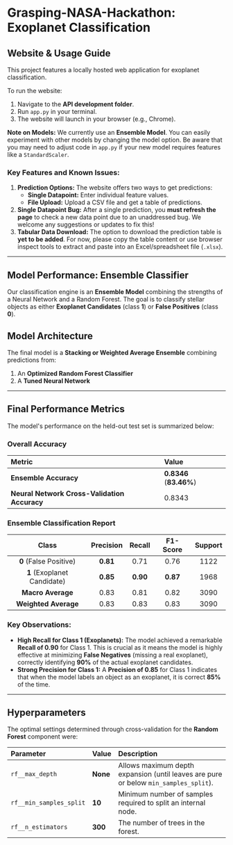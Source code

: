# Grasping-NASA-Hackathon: Exoplanet Classification

## Website & Usage Guide

This project features a locally hosted web application for exoplanet classification.

To run the website:
1.  Navigate to the **API development folder**.
2.  Run `app.py` in your terminal.
3.  The website will launch in your browser (e.g., Chrome).

**Note on Models:** We currently use an **Ensemble Model**. You can easily experiment with other models by changing the model option. Be aware that you may need to adjust code in `app.py` if your new model requires features like a `StandardScaler`.

### Key Features and Known Issues:

1.  **Prediction Options:** The website offers two ways to get predictions:
    * **Single Datapoint:** Enter individual feature values.
    * **File Upload:** Upload a CSV file and get a table of predictions.
2.  **Single Datapoint Bug:** After a single prediction, you **must refresh the page** to check a new data point due to an unaddressed bug. We welcome any suggestions or updates to fix this!
3.  **Tabular Data Download:** The option to download the prediction table is **yet to be added**. For now, please copy the table content or use browser inspect tools to extract and paste into an Excel/spreadsheet file (`.xlsx`).

---

## Model Performance: Ensemble Classifier

Our classification engine is an **Ensemble Model** combining the strengths of a Neural Network and a Random Forest. The goal is to classify stellar objects as either **Exoplanet Candidates** (class **1**) or **False Positives** (class **0**).

## Model Architecture

The final model is a **Stacking or Weighted Average Ensemble** combining predictions from:
1.  An **Optimized Random Forest Classifier** 
2.  A **Tuned Neural Network** 

---

## Final Performance Metrics

The model's performance on the held-out test set is summarized below:

### Overall Accuracy
| Metric | Value |
| :--- | :--- |
| **Ensemble Accuracy** | **0.8346** (**83.46%**) |
| **Neural Network Cross-Validation Accuracy** | 0.8343 |

### Ensemble Classification Report

| Class | Precision | Recall | F1-Score | Support |
| :---: | :---: | :---: | :---: | :---: |
| **0** (False Positive) | **0.81** | 0.71 | 0.76 | 1122 |
| **1** (Exoplanet Candidate) | **0.85** | **0.90** | **0.87** | 1968 |
| **Macro Average** | 0.83 | 0.81 | 0.82 | 3090 |
| **Weighted Average** | 0.83 | 0.83 | 0.83 | 3090 |

### Key Observations:

* **High Recall for Class 1 (Exoplanets):** The model achieved a remarkable **Recall of 0.90** for Class 1. This is crucial as it means the model is highly effective at minimizing **False Negatives** (missing a real exoplanet), correctly identifying **90%** of the actual exoplanet candidates.
* **Strong Precision for Class 1:** A **Precision of 0.85** for Class 1 indicates that when the model labels an object as an exoplanet, it is correct **85%** of the time.

---

## Hyperparameters

The optimal settings determined through cross-validation for the **Random Forest** component were:

| Parameter | Value | Description |
| :--- | :--- | :--- |
| `rf__max_depth` | **None** | Allows maximum depth expansion (until leaves are pure or below `min_samples_split`). |
| `rf__min_samples_split` | **10** | Minimum number of samples required to split an internal node. |
| `rf__n_estimators` | **300** | The number of trees in the forest. |
